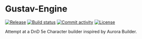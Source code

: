 # Gustav-Engine

[![Release](https://img.shields.io/github/v/release/GustavoSchip/Gustav-Engine)](https://img.shields.io/github/v/release/GustavoSchip/Gustav-Engine)
[![Build status](https://img.shields.io/github/actions/workflow/status/GustavoSchip/Gustav-Engine/main.yml?branch=main)](https://github.com/GustavoSchip/Gustav-Engine/actions/workflows/main.yml?query=branch%3Amain)
[![Commit activity](https://img.shields.io/github/commit-activity/m/GustavoSchip/Gustav-Engine)](https://img.shields.io/github/commit-activity/m/GustavoSchip/Gustav-Engine)
[![License](https://img.shields.io/github/license/GustavoSchip/Gustav-Engine)](https://img.shields.io/github/license/GustavoSchip/Gustav-Engine)

Attempt at a DnD 5e Character builder inspired by Aurora Builder.
